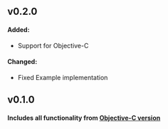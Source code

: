 
## v0.2.0
#### Added:
* Support for Objective-C

#### Changed:
* Fixed Example implementation 

## v0.1.0
#### Includes all functionality from [Objective-C version](https://github.com/AndrewBoryk/ABMediaView)
